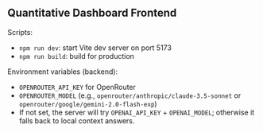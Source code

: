 ## Quantitative Dashboard Frontend

Scripts:

- `npm run dev`: start Vite dev server on port 5173
- `npm run build`: build for production

Environment variables (backend):
- `OPENROUTER_API_KEY` for OpenRouter
- `OPENROUTER_MODEL` (e.g., `openrouter/anthropic/claude-3.5-sonnet` or `openrouter/google/gemini-2.0-flash-exp`)
- If not set, the server will try `OPENAI_API_KEY` + `OPENAI_MODEL`; otherwise it falls back to local context answers.

